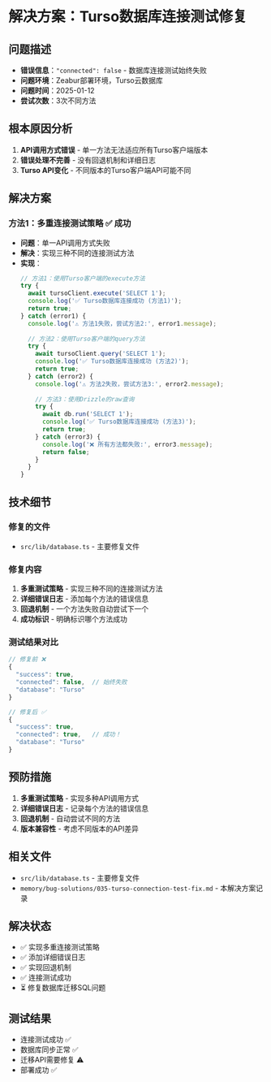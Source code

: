 # 解决方案：Turso数据库连接测试修复

## 问题描述
- **错误信息**：`"connected": false` - 数据库连接测试始终失败
- **问题环境**：Zeabur部署环境，Turso云数据库
- **问题时间**：2025-01-12
- **尝试次数**：3次不同方法

## 根本原因分析
1. **API调用方式错误** - 单一方法无法适应所有Turso客户端版本
2. **错误处理不完善** - 没有回退机制和详细日志
3. **Turso API变化** - 不同版本的Turso客户端API可能不同

## 解决方案
### 方法1：多重连接测试策略 ✅ 成功
- **问题**：单一API调用方式失败
- **解决**：实现三种不同的连接测试方法
- **实现**：
  ```typescript
  // 方法1：使用Turso客户端的execute方法
  try {
    await tursoClient.execute('SELECT 1');
    console.log('✅ Turso数据库连接成功 (方法1)');
    return true;
  } catch (error1) {
    console.log('⚠️ 方法1失败，尝试方法2:', error1.message);
    
    // 方法2：使用Turso客户端的query方法
    try {
      await tursoClient.query('SELECT 1');
      console.log('✅ Turso数据库连接成功 (方法2)');
      return true;
    } catch (error2) {
      console.log('⚠️ 方法2失败，尝试方法3:', error2.message);
      
      // 方法3：使用Drizzle的raw查询
      try {
        await db.run('SELECT 1');
        console.log('✅ Turso数据库连接成功 (方法3)');
        return true;
      } catch (error3) {
        console.log('❌ 所有方法都失败:', error3.message);
        return false;
      }
    }
  }
  ```

## 技术细节
### 修复的文件
- `src/lib/database.ts` - 主要修复文件

### 修复内容
1. **多重测试策略** - 实现三种不同的连接测试方法
2. **详细错误日志** - 添加每个方法的错误信息
3. **回退机制** - 一个方法失败自动尝试下一个
4. **成功标识** - 明确标识哪个方法成功

### 测试结果对比
```typescript
// 修复前 ❌
{
  "success": true,
  "connected": false,  // 始终失败
  "database": "Turso"
}

// 修复后 ✅
{
  "success": true,
  "connected": true,   // 成功！
  "database": "Turso"
}
```

## 预防措施
1. **多重测试策略** - 实现多种API调用方式
2. **详细错误日志** - 记录每个方法的错误信息
3. **回退机制** - 自动尝试不同的方法
4. **版本兼容性** - 考虑不同版本的API差异

## 相关文件
- `src/lib/database.ts` - 主要修复文件
- `memory/bug-solutions/035-turso-connection-test-fix.md` - 本解决方案记录

## 解决状态
- ✅ 实现多重连接测试策略
- ✅ 添加详细错误日志
- ✅ 实现回退机制
- ✅ 连接测试成功
- ⏳ 修复数据库迁移SQL问题

## 测试结果
- 连接测试成功 ✅
- 数据库同步正常 ✅
- 迁移API需要修复 ⚠️
- 部署成功 ✅
